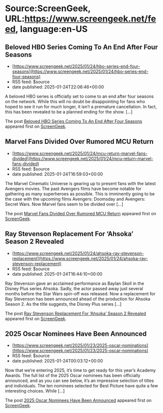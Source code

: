 # Source:ScreenGeek, URL:https://www.screengeek.net/feed, language:en-US

## Beloved HBO Series Coming To An End After Four Seasons
 - [https://www.screengeek.net/2025/01/24/hbo-series-end-four-seasons](https://www.screengeek.net/2025/01/24/hbo-series-end-four-seasons)
 - RSS feed: $source
 - date published: 2025-01-24T22:06:46+00:00

<p>A beloved HBO series is officially set to come to an end after four seasons on the network. While this will no doubt be disappointing for fans who hoped to see it run for much longer, it isn&#8217;t a premature cancellation. In fact, this has been revealed to be a planned ending for the show. [...]</p>
<p>The post <a href="https://www.screengeek.net/2025/01/24/hbo-series-end-four-seasons/">Beloved HBO Series Coming To An End After Four Seasons</a> appeared first on <a href="https://www.screengeek.net">ScreenGeek</a>.</p>

## Marvel Fans Divided Over Rumored MCU Return
 - [https://www.screengeek.net/2025/01/24/mcu-return-marvel-fans-divided](https://www.screengeek.net/2025/01/24/mcu-return-marvel-fans-divided)
 - RSS feed: $source
 - date published: 2025-01-24T16:59:03+00:00

<p>The Marvel Cinematic Universe is gearing up to present fans with the latest Avengers movies. The past Avengers films have become notable for gathering as many superheroes as possible. This is imminently going to be the case with the upcoming films Avengers: Doomsday and Avengers: Secret Wars. Now Marvel fans seem to be divided over [...]</p>
<p>The post <a href="https://www.screengeek.net/2025/01/24/mcu-return-marvel-fans-divided/">Marvel Fans Divided Over Rumored MCU Return</a> appeared first on <a href="https://www.screengeek.net">ScreenGeek</a>.</p>

## Ray Stevenson Replacement For ‘Ahsoka’ Season 2 Revealed
 - [https://www.screengeek.net/2025/01/24/ahsoka-ray-stevenson-replacement](https://www.screengeek.net/2025/01/24/ahsoka-ray-stevenson-replacement)
 - RSS feed: $source
 - date published: 2025-01-24T16:44:10+00:00

<p>Ray Stevenson gave an acclaimed performance as Baylan Skoll in the Disney Plus series Ahsoka. Sadly, the actor passed away just several months before the Star Wars spin-off was released. Now a replacement for Ray Stevenson has been announced ahead of the production for Ahsoka Season 2. As the title suggests, the Disney Plus series [...]</p>
<p>The post <a href="https://www.screengeek.net/2025/01/24/ahsoka-ray-stevenson-replacement/">Ray Stevenson Replacement For &#8216;Ahsoka&#8217; Season 2 Revealed</a> appeared first on <a href="https://www.screengeek.net">ScreenGeek</a>.</p>

## 2025 Oscar Nominees Have Been Announced
 - [https://www.screengeek.net/2025/01/23/2025-oscar-nominations](https://www.screengeek.net/2025/01/23/2025-oscar-nominations)
 - RSS feed: $source
 - date published: 2025-01-24T00:03:12+00:00

<p>Now that we&#8217;re entering 2025, it&#8217;s time to get ready for this year&#8217;s Academy Awards. The full list of the 2025 Oscar nominees has been officially announced, and as you can see below, it&#8217;s an impressive selection of titles and individuals. The ten nominees selected for Best Picture have quite a few interesting choices. While [...]</p>
<p>The post <a href="https://www.screengeek.net/2025/01/23/2025-oscar-nominations/">2025 Oscar Nominees Have Been Announced</a> appeared first on <a href="https://www.screengeek.net">ScreenGeek</a>.</p>

